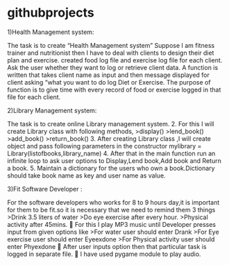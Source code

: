# githubprojects
1)Health Management system:

The task is to create “Health Management system” 
Suppose I am fitness trainer and nutritionist then I have to deal with clients to design their diet plan and exercise. 
created food log file and exercise log file for each client. 
Ask the user whether they want to log or retrieve client data. 
A function is written that takes client name as input and then message displayed for client asking “what you want to do log Diet or Exercise. 
The purpose of function is to give time with every record of food or exercise logged in that file for each client.



2)Library Management system:

The task is to create online Library management system. 2. For this I will create Library class with following methods, >display() >lend_book() >add_book() >return_book() 3. After creating Library class ,I will create object and pass following parameters in the constructor mylibrary = Library(listofbooks,library_name) 4. After that in the main function run an infinite loop to ask user options to Display,Lend book,Add book and Return a book. 5. Maintain a dictionary for the users who own a book.Dictionary should take book name as key and user name as value.

3)Fit Software Developer :

For the software developers who works for 8 to 9 hours day,it is important for them to be fit.so it is necessary that we need to remind them 3 things >Drink 3.5 liters of water >Do eye exercise after every hour. >Physical activity after 45mins.  For this I play MP3 music until Developer presses input from given options like >For water user should enter Drank >For Eye exercise user should enter Eyeexdone >For Physical activity user should enter Phyexdone  After user inputs option then that particular task is logged in separate file.  I have used pygame module to play audio.

